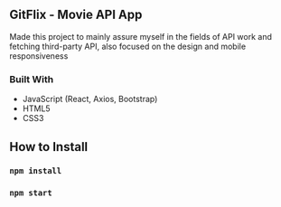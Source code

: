 
## GitFlix - Movie API App
 Made this project to mainly assure myself in the fields of API work and
 fetching third-party API, also focused on the design and mobile responsiveness

### Built With
- JavaScript (React, Axios, Bootstrap)
 - HTML5
  - CSS3



## How to Install

### `npm install`

### `npm start`

